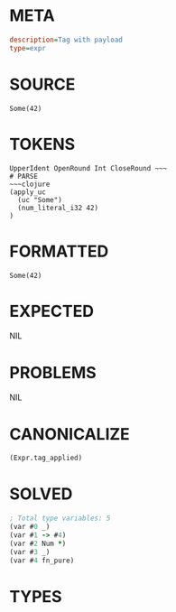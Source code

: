 # META
~~~ini
description=Tag with payload
type=expr
~~~
# SOURCE
~~~roc
Some(42)
~~~
# TOKENS
~~~text
UpperIdent OpenRound Int CloseRound ~~~
# PARSE
~~~clojure
(apply_uc
  (uc "Some")
  (num_literal_i32 42)
)
~~~
# FORMATTED
~~~roc
Some(42)
~~~
# EXPECTED
NIL
# PROBLEMS
NIL
# CANONICALIZE
~~~clojure
(Expr.tag_applied)
~~~
# SOLVED
~~~clojure
; Total type variables: 5
(var #0 _)
(var #1 -> #4)
(var #2 Num *)
(var #3 _)
(var #4 fn_pure)
~~~
# TYPES
~~~roc
~~~
